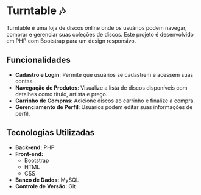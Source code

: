<h1>Turntable 🎶</h1>
Turntable é uma loja de discos online onde os usuários podem navegar, comprar e gerenciar suas coleções de discos. Este projeto é desenvolvido em PHP com Bootstrap para um design responsivo.

<h2>Funcionalidades</h2>
<ul> <li><strong>Cadastro e Login</strong>: Permite que usuários se cadastrem e acessem suas contas.</li> <li><strong>Navegação de Produtos</strong>: Visualize a lista de discos disponíveis com detalhes como título, artista e preço.</li> <li><strong>Carrinho de Compras</strong>: Adicione discos ao carrinho e finalize a compra.</li> <li><strong>Gerenciamento de Perfil</strong>: Usuários podem editar suas informações de perfil.</li> </ul>
<h2>Tecnologias Utilizadas</h2>
<ul> <li><strong>Back-end:</strong> PHP</li> <li><strong>Front-end:</strong> <ul> <li>Bootstrap</li> <li>HTML</li> <li>CSS</li> </ul> </li> <li><strong>Banco de Dados:</strong> MySQL</li> <li><strong>Controle de Versão:</strong> Git</li> </ul>
